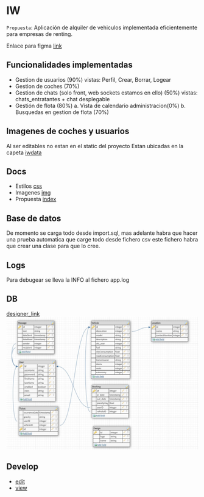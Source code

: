 # IW
`Propuesta`: Aplicación de alquiler de vehiculos implementada eficientemente para empresas de renting.

Enlace para figma [link](https://www.figma.com/file/UY1222Ks3zLpMzkwTa3BFu/IW?node-id=0%3A1&t=WUMRbF9RT37ijLMI-1)


## Funcionalidades implementadas
- Gestion de usuarios (90%) vistas: Perfil, Crear, Borrar, Logear
- Gestion de coches (70%)
- Gestion de chats (solo front, web sockets estamos en ello) (50%) vistas: chats_entratantes + chat desplegable
- Gestión de flota (80%)
 a. Vista de calendario administracion(0%)
 b. Busquedas en gestion de flota (70%)

## Imagenes de coches y usuarios 
Al ser editables no estan en el static del proyecto
Estan ubicadas en la capeta [iwdata](./RentARide/iwdata/)
## Docs

- Estilos [css](./Presentacion/css/)
- Imagenes [img](./Presentacion/img/)
- Propuesta [index](./Presentacion/index.html)


## Base de datos

De momento se carga todo desde import.sql, mas adelante habra que hacer una prueba automatica que carge todo desde fichero csv 
este fichero habra que crear una clase para que lo cree.

## Logs
Para debugear se lleva la INFO al fichero app.log

## DB

[designer_link](https://dbdesigner.page.link/XSEH3FhGSRpSoBXG9)
![Db shema](Presentacion/img/db.jpg)

## Develop

- [edit](https://guacamole.containers.fdi.ucm.es/)
- [view](https://vm34.containers.fdi.ucm.es/)